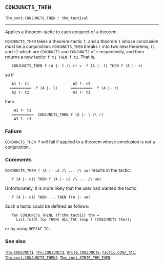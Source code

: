 ## `CONJUNCTS_THEN`

``` hol4
Thm_cont.CONJUNCTS_THEN : thm_tactical
```

------------------------------------------------------------------------

Applies a theorem-tactic to each conjunct of a theorem.

`CONJUNCTS_THEN` takes a theorem-tactic `f`, and a theorem `t` whose
conclusion must be a conjunction. `CONJUNCTS_THEN` breaks `t` into two
new theorems, `t1` and `t2` which are `CONJUNCT1` and `CONJUNCT2` of `t`
respectively, and then returns a new tactic: `f t1 THEN f t2`. That is,

``` hol4
   CONJUNCTS_THEN f (A |- l /\ r) =  f (A |- l) THEN f (A |- r)
```

so if

``` hol4
   A1 ?- t1                    A2 ?- t2
  ==========  f (A |- l)      ==========  f (A |- r)
   A2 ?- t2                    A3 ?- t3
```

then

``` hol4
    A1 ?- t1
   ==========  CONJUNCTS_THEN f (A |- l /\ r)
    A3 ?- t3
```

### Failure

`CONJUNCTS_THEN f` will fail if applied to a theorem whose conclusion is
not a conjunction.

### Comments

`CONJUNCTS_THEN f (A |- u1 /\ ... /\ un)` results in the tactic:

``` hol4
   f (A |- u1) THEN f (A |- u2 /\ ... /\ un)
```

Unfortunately, it is more likely that the user had wanted the tactic:

``` hol4
   f (A |- u1) THEN ... THEN f(A |- un)
```

Such a tactic could be defined as follows:

``` hol4
   fun CONJUNCTS_THENL (f:thm_tactic) thm =
     List.foldl (op THEN) ALL_TAC (map f (CONJUNCTS thm));
```

or by using `REPEAT_TCL`.

### See also

[`Thm.CONJUNCT1`](#Thm.CONJUNCT1), [`Thm.CONJUNCT2`](#Thm.CONJUNCT2),
[`Drule.CONJUNCTS`](#Drule.CONJUNCTS),
[`Tactic.CONJ_TAC`](#Tactic.CONJ_TAC),
[`Thm_cont.CONJUNCTS_THEN2`](#Thm_cont.CONJUNCTS_THEN2),
[`Thm_cont.STRIP_THM_THEN`](#Thm_cont.STRIP_THM_THEN)
